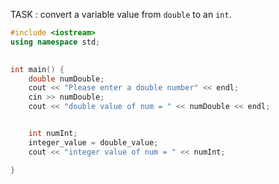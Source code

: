 TASK : convert a variable value from `double` to an `int`.

```Cpp
#include <iostream>
using namespace std;

 
int main() {
	double numDouble;
 	cout << "Please enter a double number" << endl;
	cin >> numDouble;
	cout << "double value of num = " << numDouble << endl;


	int numInt;
	integer_value = double_value;
	cout << "integer value of num = " << numInt;

}
```